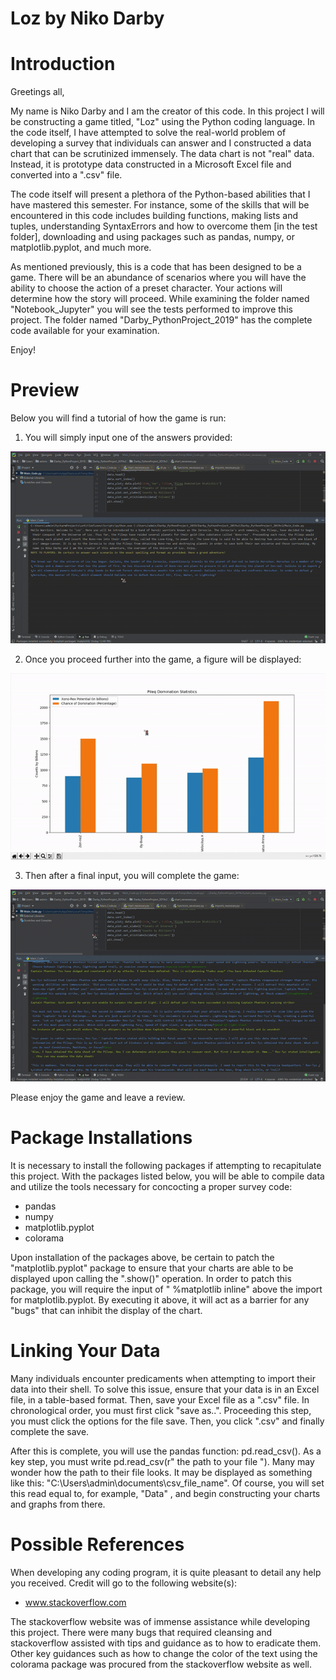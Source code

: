 # Loz by Niko Darby 


# Introduction

Greetings all,

  My name is Niko Darby and I am the creator of this code. In this project I will be constructing a game titled, "Loz" using the Python coding language. In the code itself, I have attempted to solve the real-world problem of developing a survey that individuals can answer and I constructed a data chart that can be scrutinized immensely. The data chart is not "real" data. Instead, it is prototype data constructed in a Microsoft Excel file and converted into a ".csv" file. 

  The code itself will present a plethora of the Python-based abilities that I have mastered this semester. For instance, some of the skills that will be encountered in this code includes building functions, making lists and tuples, understanding SyntaxErrors and how to overcome them [in the test folder], downloading and using packages such as pandas, numpy, or matplotlib.pyplot, and much more. 

  As mentioned previously, this is a code that has been designed to be a game. There will be an abundance of scenarios where you will have the ability to choose the action of a preset character. Your actions will determine how the story will proceed. While examining the folder named "Notebook_Jupyter" you will see the tests performed to improve this project. The folder named "Darby_PythonProject_2019" has the complete code available for your examination.

Enjoy!

# Preview

Below you will find a tutorial of how the game is run: 

1. You will simply input one of the answers provided:

![](Sample2.gif)

2. Once you proceed further into the game, a figure will be displayed:

![](figure.gif)

3. Then after a final input, you will complete the game:

![](Sample1.gif)

Please enjoy the game and leave a review. 

# Package Installations

It is necessary to install the following packages if attempting to recapitulate this project. With the packages listed below, you will be able to compile data and utilize the tools necessary for concocting a proper survey code: 

  - pandas
  - numpy 
  - matplotlib.pyplot
  - colorama
  
Upon installation of the packages above, be certain to patch the "matplotlib.pyplot" package to ensure that your charts are able to be displayed upon calling the ".show()" operation. In order to patch this package, you will require the input of " %matplotlib inline" above the import for matplotlib.pyplot. By executing it above, it will act as a barrier for any "bugs" that can inhibit the display of the chart. 

# Linking Your Data 

Many individuals encounter predicaments when attempting to import their data into their shell. To solve this issue, ensure that your data is in an Excel file, in a table-based format. Then, save your Excel file as a ".csv" file. In chronological order, you must first click "save as..". Proceeding this step, you must click the options for the file save. Then, you click ".csv" and finally complete the save. 

After this is complete, you will use the pandas function: pd.read_csv(). As a key step, you must write pd.read_csv(r" the path to your file "). Many may wonder how the path to their file looks. It may be displayed as something like this: "C:\Users\admin\documents\csv_file_name". Of course, you will set this read equal to, for example, "Data" , and begin constructing your charts and graphs from there. 

# Possible References

When developing any coding program, it is quite pleasant to detail any help you received. Credit will go to the following website(s): 

- www.stackoverflow.com


The stackoverflow website was of immense assistance while developing this project. There were many bugs that required cleansing and stackoverflow assisted with tips and guidance as to how to eradicate them. Other key guidances such as how to change the color of the text using the colorama package was procured from the stackoverflow website as well.

